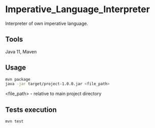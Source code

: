 # Imperative_Language_Interpreter
Interpreter of own imperative language.

## Tools
Java 11, Maven 

## Usage
```bash
mvn package
java -jar target/project-1.0.0.jar <file_path>
```
<file_path> - relative to main project directory

## Tests execution
```bash
mvn test
```
